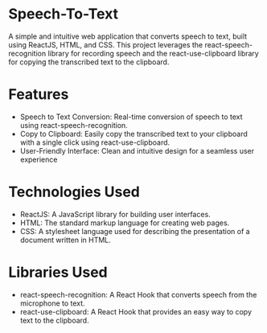 # Speech-To-Text

A simple and intuitive web application that converts speech to text, built using ReactJS, HTML, and CSS. This project leverages the react-speech-recognition library for recording speech and the react-use-clipboard library for copying the transcribed text to the clipboard.

# Features

* Speech to Text Conversion: Real-time conversion of speech to text using react-speech-recognition.
* Copy to Clipboard: Easily copy the transcribed text to your clipboard with a single click using react-use-clipboard.
* User-Friendly Interface: Clean and intuitive design for a seamless user experience


# Technologies Used

* ReactJS: A JavaScript library for building user interfaces.
* HTML: The standard markup language for creating web pages.
* CSS: A stylesheet language used for describing the presentation of a document written in HTML.

# Libraries Used

* react-speech-recognition: A React Hook that converts speech from the microphone to text.
* react-use-clipboard: A React Hook that provides an easy way to copy text to the clipboard.

